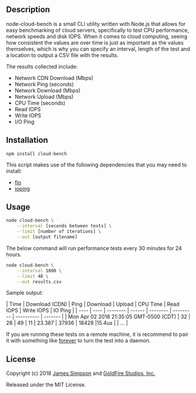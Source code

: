 ## Description
node-cloud-bench is a small CLI utility written with Node.js that allows for easy benchmarking of cloud servers, specifically to test CPU performance, network speeds and disk IOPS. When it comes to cloud computing, seeing how consistent the values are over time is just as important as the values themselves, which is why you can specify an interval, length of the test and a location to output a CSV file with the results.

The results collected include:

* Network CDN Download (Mbps)
* Network Ping (seconds)
* Network Download (Mbps)
* Network Upload (Mbps)
* CPU Time (seconds)
* Read IOPS
* Write IOPS
* I/O Ping

## Installation

```
npm install cloud-bench
```

This script makes use of the following dependencies that you may need to install:

* [fio](https://github.com/axboe/fio)
* [ioping](https://github.com/koct9i/ioping)

## Usage

```bash
node cloud-bench \
    --interval [seconds between tests] \
    --limit [number of iterations] \
    --out [output filename]
```

The below command will run performance tests every 30 minutes for 24 hours.

```bash
node cloud-bench \
    --interval 1800 \
    --limit 48 \
    --out results.csv
```

Sample output:

| Time | Download (CDN) | Ping | Download | Upload | CPU Time | Read IOPS | Write IOPS | IO Ping |
| ---- | ---- | -------- | ------ | -------- | --------- | ---------- | ------- |
| Mon Apr 02 2018 21:35:05 GMT-0500 (CDT) | 32 | 28 | 49 | 11 | 23.387 | 37936 | 18428 |15.4us |
| ... |

If you are running these tests on a remote machine, it is recommend to pair it with something like [forever](https://github.com/nodejitsu/forever) to turn the test into a daemon.

## License

Copyright (c) 2018 [James Simpson](https://twitter.com/GoldFireStudios) and [GoldFire Studios, Inc.](https://goldfirestudios.com)

Released under the MIT License.
